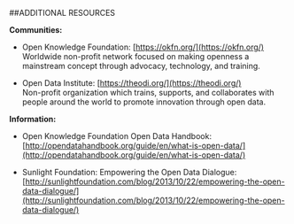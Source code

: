 ##ADDITIONAL RESOURCES

**Communities:**
* Open Knowledge Foundation: [https://okfn.org/](https://okfn.org/)  
Worldwide non-profit network focused on making openness a mainstream concept through advocacy, technology, and training.

* Open Data Institute: [https://theodi.org/](https://theodi.org/)  
Non-profit organization which trains, supports, and collaborates with people around the world to promote innovation through open data.

**Information:**
* Open Knowledge Foundation Open Data Handbook: [http://opendatahandbook.org/guide/en/what-is-open-data/](http://opendatahandbook.org/guide/en/what-is-open-data/)

* Sunlight Foundation: Empowering the Open Data Dialogue: [http://sunlightfoundation.com/blog/2013/10/22/empowering-the-open-data-dialogue/](http://sunlightfoundation.com/blog/2013/10/22/empowering-the-open-data-dialogue/) 
